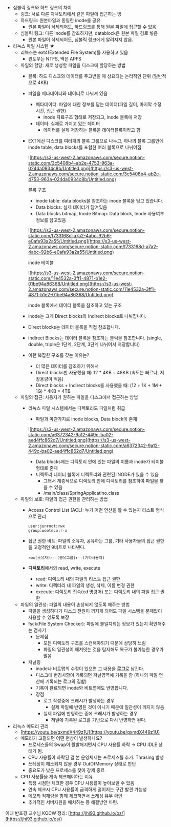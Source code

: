 - 심볼릭 링크와 하드 링크의 차이
    - 링크: 서로 다른 디렉토리에서 같은 파일에 접근하는 방
    - 하드링크: 원본파일과 동일한 inode를 공유
        - 원본 파일이 삭제되어도, 하드링크를 통해 원본 파일에 접근할 수 있음
    - 심볼릭 링크: 다른 inode를 참조하지만, datablock은 원본 파일 경로 넣음
        - 원본 파일이 삭제되어도, 심볼릭 링크에게 알려지지 않음.
- 리눅스 파일 시스템 ★
    - 리눅스는 ext4(Extended File System)를 사용하고 있음
        - 윈도우는 NTFS, 맥은 APFS
    - 파일의 할당: 새로 생성할 파일을 디스크에 할당하는 방법
        - 블록: 하드 디스크와 데이터를 주고받을 때 상요되는 논리적인 단위 (일반적으로 4KB)
        - 파일을 메타데이터와 데이터로 나눠져 있음
            - 메타데이터: 파일에 대한 정보를 담는 데이터(파일 길이, 마지막 수정 시간, 접근 권한)
                - inode 자료구조 형태로 저장되고, inode 블록에 저장
            - 데이터: 실제로 가지고 있는 데이터
                - 데이터를 실제 저장하는 블록을 데이터블록이라고 함
        - EXT에선 디스크를 여러개의 블록 그룹으로 나누고, 하나의 블록 그룹안에 inode table, data blocks를 포함한 여러 블록으로 나뉘어짐.

            ![https://s3-us-west-2.amazonaws.com/secure.notion-static.com/3c5408b4-ab2e-4753-963a-024da0934c8b/Untitled.png](https://s3-us-west-2.amazonaws.com/secure.notion-static.com/3c5408b4-ab2e-4753-963a-024da0934c8b/Untitled.png)

            블록 구조

            - inode table: data blocks을 참조하는 inode 블록을 담고 있습니다.
            - Data blocks: 실제 데이터가 담겨있음
            - Data blocks bitmap, Inode Bitmap: Data block, Inode 사용여부 정보를 담고있음

            ![https://s3-us-west-2.amazonaws.com/secure.notion-static.com/f733168d-a7a2-4abc-92b6-e0afe93a2a55/Untitled.png](https://s3-us-west-2.amazonaws.com/secure.notion-static.com/f733168d-a7a2-4abc-92b6-e0afe93a2a55/Untitled.png)

            inode 테이블

            ![https://s3-us-west-2.amazonaws.com/secure.notion-static.com/11e4532a-3ff1-4871-b1e2-01be94a86368/Untitled.png](https://s3-us-west-2.amazonaws.com/secure.notion-static.com/11e4532a-3ff1-4871-b1e2-01be94a86368/Untitled.png)

            inode 블록에서 데이터 블록을 참조하고 있는 구조

        - inode는 크게 Direct blocks와 Indirect blocks로 나눠집니다.
        - DIrect blocks는 데이터 블록을 직접 참조합니다.
        - Indirect Blocks는 데이터 블록을 참조하는 블럭을 참조합니다. (single, double, triple은 1단계, 2단계, 3단계 나뉘어서 저장합니다)
        - 이런 복잡한 구조를 갖는 이유는?
            - 더 많은 데이터를 참조하기 위해서
            - Direct blocks만 사용했을 때: 12 * 4KB = 48KB (속도는 빠르나, 저장용량이 적음)
            - Direct blocks + Indirect blocks를 사용했을 때: (12 + 1K + 1M + 1G) * 4KB = 4TB
    - 파일의 접근: 사용자가 원하는 파일을 디스크에서 접근하는 방법
        - 리눅스 파일 시스템에서는 디렉토리도 파일처럼 취급
            - 파일과 마찬가지로 inode  blocks, Data block이 존재

            ![https://s3-us-west-2.amazonaws.com/secure.notion-static.com/a6372342-9a12-449c-ba02-aed4ffc862d7/Untitled.png](https://s3-us-west-2.amazonaws.com/secure.notion-static.com/a6372342-9a12-449c-ba02-aed4ffc862d7/Untitled.png)

            - Data blocks에는 디렉토리 안에 있는 파일의 이름과 inode가 테이블 형태로 존재
            - 디렉토리 데이터 블록에 디렉토리와 관련된 INODE가 있을 수 있음
                - 그래서 계층적으로 디렉토리 안에 디렉토리를 참조하여 파일을 찾을 수 있음
                - /main/class/SpringApplicatino.class
    - 파일의 보호: 파일의 접근 권한을 관리하는 방법
        - Access Control List (ACL): 누가 어떤 연산을 할 수 있는지 리스트 형식으로 관리

            ```
            user:junroot:rwx
            group:wooteco:r-x
            ```

        - 접근 권한 비트: 파일의 소유자, 공유하는 그룹, 기타 사용자들의 접근 권한을 고정적인 9비트로 나타낸다.

            ```
            rwx(소유자)r--(공유그룹)r--(기타사용자)
            ```

        - **디렉토리**에서의 read, write, execute
            - read: 디렉토리 내의 파일의 리스트 접근 권한
            - write: 디렉터리 내 파일의 생성, 삭제, 이름 변경 권한
            - execute: 디렉토리 접속(cd 명령어) 또는 디렉토리 내의 파일 접근 권한
    - 파일의 일관성: 파일의 내용이 손상되지 않도록 해주는 방법
        - 파일을 생성하다가 디스크 전원이 꺼지게 되어도 파일 시스템을 문제없이 사용할 수 있도록 보장
        - fsck(File System Checker): 파일에 불일치되는 정보가 있는지 확인해주는 검사기
            - 문제점
                - 모든 디렉토리 구조를 스캔해야되기 때문에 상당히 느림
                - 파일의 일관성이 깨져잇는 것을 탐지해도 복구가 불가능한 경우가 많음
        - 저널링
            - inode나 비트맵의 수정이 있으면 그 내용을 **로그**로 남긴다.
            - 디스크에 변경사항이 기록되면 저널영역에 기록을 함 (하나의 파일 연산에 기록되는 로그의 집합)
            - 기록이 완료되면 inode와 비트맵에도 반영합니다.
            - 장점
                - 로그 작성중에 크래시가 발생하는 경우
                    - 실제 파일에 반영된 것이 아니기 때문에 일관성이 깨지지 않음
                - 실제 파일에 반영하는 중에 크래시가 발생하는 경우
                    - 저널에 기록된 로그를 기반으로 다시 반영하면 된다.
- 리눅스 메모리 관리
    - [https://youtu.be/qxmdX449z1U](https://youtu.be/qxmdX449z1U)
    - 메모리가 고갈되면 어떤 현상이 발생하나요?
        - 프로세스들의 Swap이 활발해지면서 CPU 사용률 하락 → CPU IDLE 상태가 됨.
        - CPU 사용률이 하락된 걸 본 운영체제는 프로세스를 추가. Thrasing 발생
        - 쓰레싱이 해소되지 않을 경우 OutOfMemory 상태로 판단
        - 중요도가 낮은 프로세스를 찾아 강제 종료
    - CPU 사용률을 계속 체크해야하는 이유
        - 특정 시점만 체크한 경우 CPU 사용률이 높아보일 수 있음
        - 연속 체크시 CPU 사용률이 급격하게 떨어지는 구간 발견 가능성
        - 메모리 적재량을 함께 체크하면서 쓰레싱 유무 확인
        - 추가적인 서버자원을 배치하는 등 해결방안 마련.

이대 반효경 교수님 KOCW 정리: [https://jhi93.github.io/os/](https://jhi93.github.io/os/)